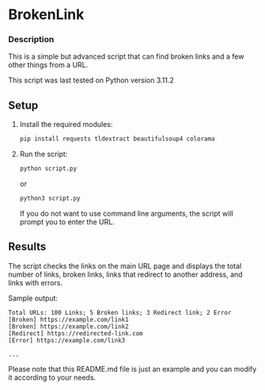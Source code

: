 # BrokenLink
### Description

This is a simple but advanced script that can find broken links and a few other things from a URL.

This script was last tested on Python version 3.11.2

## Setup

1. Install the required modules:

   ```bash
   pip install requests tldextract beautifulsoup4 colorama
   ```

2. Run the script:

   ```bash
   python script.py
   ```

   or

   ```bash
   python3 script.py
   ```

   If you do not want to use command line arguments, the script will prompt you to enter the URL.

## Results

The script checks the links on the main URL page and displays the total number of links, broken links, links that redirect to another address, and links with errors.

Sample output:

```
Total URLs: 100 Links; 5 Broken links; 3 Redirect link; 2 Error
[Broken] https://example.com/link1
[Broken] https://example.com/link2
[Redirect] https://redirected-link.com
[Error] https://example.com/link3

...
```

Please note that this README.md file is just an example and you can modify it according to your needs.
